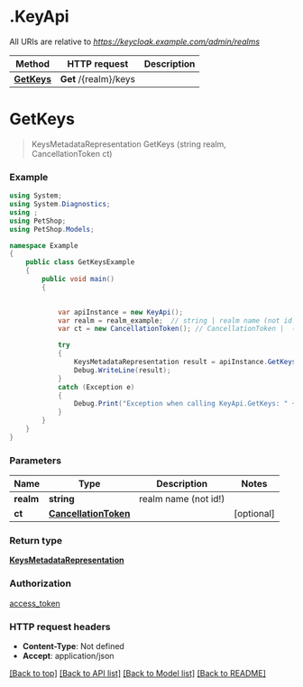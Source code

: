 # .KeyApi

All URIs are relative to *https://keycloak.example.com/admin/realms*

Method | HTTP request | Description
------------- | ------------- | -------------
[**GetKeys**](KeyApi.md#getkeys) | **Get** /{realm}/keys | 


<a name="getkeys"></a>
# **GetKeys**
> KeysMetadataRepresentation GetKeys (string realm, CancellationToken ct)



### Example
```csharp
using System;
using System.Diagnostics;
using ;
using PetShop;
using PetShop.Models;

namespace Example
{
    public class GetKeysExample
    {
        public void main()
        {
            

            var apiInstance = new KeyApi();
            var realm = realm_example;  // string | realm name (not id!)
            var ct = new CancellationToken(); // CancellationToken |  (optional) 

            try
            {
                KeysMetadataRepresentation result = apiInstance.GetKeys(realm, ct);
                Debug.WriteLine(result);
            }
            catch (Exception e)
            {
                Debug.Print("Exception when calling KeyApi.GetKeys: " + e.Message );
            }
        }
    }
}
```

### Parameters

Name | Type | Description  | Notes
------------- | ------------- | ------------- | -------------
 **realm** | **string**| realm name (not id!) | 
 **ct** | [**CancellationToken**](.md)|  | [optional] 

### Return type

[**KeysMetadataRepresentation**](KeysMetadataRepresentation.md)

### Authorization

[access_token](../README.md#access_token)

### HTTP request headers

 - **Content-Type**: Not defined
 - **Accept**: application/json

[[Back to top]](#) [[Back to API list]](../README.md#documentation-for-api-endpoints) [[Back to Model list]](../README.md#documentation-for-models) [[Back to README]](../README.md)

